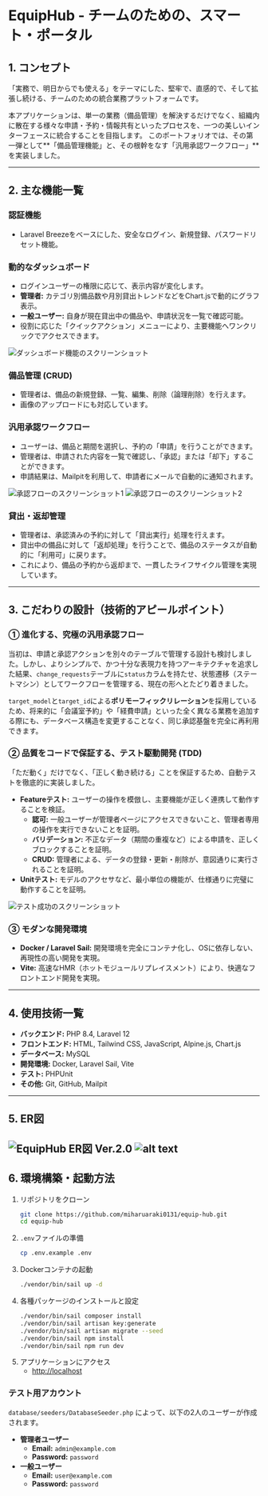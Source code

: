 # EquipHub - チームのための、スマート・ポータル
## 1. コンセプト

「実務で、明日からでも使える」をテーマにした、堅牢で、直感的で、そして拡張し続ける、チームのための統合業務プラットフォームです。

本アプリケーションは、単一の業務（備品管理）を解決するだけでなく、組織内に散在する様々な申請・予約・情報共有といったプロセスを、一つの美しいインターフェースに統合することを目指します。
このポートフォリオでは、その第一弾として**「備品管理機能」と、その根幹をなす「汎用承認ワークフロー」**を実装しました。

---

## 2. 主な機能一覧

### 認証機能
- Laravel Breezeをベースにした、安全なログイン、新規登録、パスワードリセット機能。

### 動的なダッシュボード
- ログインユーザーの権限に応じて、表示内容が変化します。
- **管理者:** カテゴリ別備品数や月別貸出トレンドなどをChart.jsで動的にグラフ表示。
- **一般ユーザー:** 自身が現在貸出中の備品や、申請状況を一覧で確認可能。
- 役割に応じた「クイックアクション」メニューにより、主要機能へワンクリックでアクセスできます。

![ダッシュボード機能のスクリーンショット](./docs/dashboard-features.png)

### 備品管理 (CRUD)
- 管理者は、備品の新規登録、一覧、編集、削除（論理削除）を行えます。
- 画像のアップロードにも対応しています。

### 汎用承認ワークフロー
- ユーザーは、備品と期間を選択し、予約の「申請」を行うことができます。
- 管理者は、申請された内容を一覧で確認し、「承認」または「却下」することができます。
- 申請結果は、Mailpitを利用して、申請者にメールで自動的に通知されます。

![承認フローのスクリーンショット1](./docs/approval-flow1.png)
![承認フローのスクリーンショット2](./docs/approval-flow2.png)


### 貸出・返却管理
- 管理者は、承認済みの予約に対して「貸出実行」処理を行えます。
- 貸出中の備品に対して「返却処理」を行うことで、備品のステータスが自動的に「利用可」に戻ります。
- これにより、備品の予約から返却まで、一貫したライフサイクル管理を実現しています。

---

## 3. こだわりの設計（技術的アピールポイント）

### ① 進化する、究極の汎用承認フロー
当初は、申請と承認アクションを別々のテーブルで管理する設計も検討しました。しかし、よりシンプルで、かつ十分な表現力を持つアーキテクチャを追求した結果、`change_requests`テーブルに`status`カラムを持たせ、状態遷移（ステートマシン）としてワークフローを管理する、現在の形へとたどり着きました。

`target_model`と`target_id`による**ポリモーフィックリレーション**を採用しているため、将来的に「会議室予約」や「経費申請」といった全く異なる業務を追加する際にも、データベース構造を変更することなく、同じ承認基盤を完全に再利用できます。

### ② 品質をコードで保証する、テスト駆動開発 (TDD)
「ただ動く」だけでなく、「正しく動き続ける」ことを保証するため、自動テストを徹底的に実装しました。

- **Featureテスト:** ユーザーの操作を模倣し、主要機能が正しく連携して動作することを検証。
  - **認可:** 一般ユーザーが管理者ページにアクセスできないこと、管理者専用の操作を実行できないことを証明。
  - **バリデーション:** 不正なデータ（期間の重複など）による申請を、正しくブロックすることを証明。
  - **CRUD:** 管理者による、データの登録・更新・削除が、意図通りに実行されることを証明。
- **Unitテスト:** モデルのアクセサなど、最小単位の機能が、仕様通りに完璧に動作することを証明。

![テスト成功のスクリーンショット](./docs/tests-passed.png)

### ③ モダンな開発環境
- **Docker / Laravel Sail:** 開発環境を完全にコンテナ化し、OSに依存しない、再現性の高い開発を実現。
- **Vite:** 高速なHMR（ホットモジュールリプレイスメント）により、快適なフロントエンド開発を実現。

---

## 4. 使用技術一覧

- **バックエンド:** PHP 8.4, Laravel 12
- **フロントエンド:** HTML, Tailwind CSS, JavaScript, Alpine.js, Chart.js
- **データベース:** MySQL
- **開発環境:** Docker, Laravel Sail, Vite
- **テスト:** PHPUnit
- **その他:** Git, GitHub, Mailpit

---

## 5. ER図

![EquipHub ER図 Ver.2.0](./docs/er-diagram-v2.png)
![alt text](image.png)
---

## 6. 環境構築・起動方法

1.  リポジトリをクローン
    ```bash
    git clone https://github.com/miharuaraki0131/equip-hub.git
    cd equip-hub
    ```
2.  `.env`ファイルの準備
    ```bash
    cp .env.example .env
    ```
3.  Dockerコンテナの起動
    ```bash
    ./vendor/bin/sail up -d
    ```
4.  各種パッケージのインストールと設定
    ```bash
    ./vendor/bin/sail composer install
    ./vendor/bin/sail artisan key:generate
    ./vendor/bin/sail artisan migrate --seed
    ./vendor/bin/sail npm install
    ./vendor/bin/sail npm run dev
    ```
5.  アプリケーションにアクセス
    - [http://localhost](http://localhost)

### テスト用アカウント
`database/seeders/DatabaseSeeder.php` によって、以下の2人のユーザーが作成されます。

- **管理者ユーザー**
  - **Email:** `admin@example.com`
  - **Password:** `password`
- **一般ユーザー**
  - **Email:** `user@example.com`
  - **Password:** `password`

